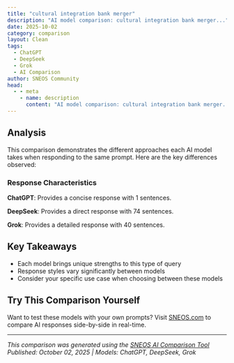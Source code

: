 ```yaml
---
title: "cultural integration bank merger"
description: "AI model comparison: cultural integration bank merger..."
date: 2025-10-02
category: comparison
layout: Clean
tags:
  - ChatGPT
  - DeepSeek
  - Grok
  - AI Comparison
author: SNEOS Community
head:
  - - meta
    - name: description
      content: "AI model comparison: cultural integration bank merger..."
---
```


<ChatComparison
  title="cultural integration bank merger"
  prompt="cultural integration bank merger"
  :responses='{"ChatGPT": "Cultural integration in a bank merger refers to the process of aligning the different organizational cultures of two financial institutions as they combine into one entity. This aspect is crucial for the success of the merger because cultural clashes can lead to employee dissatisfaction, decreased productivity, and ultimately, financial underperformance. Here are some key considerations and strategies for effectively managing cultural integration in a bank merger:\n\n### Key Considerations:\n\n1. **Understanding Organizational Cultures**: \n - Conduct a cultural assessment of both banks to identify similarities and differences in values, operating styles, and employee expectations.\n - Understand how each institution’s history and market positioning influence its culture.\n\n2. **Leadership and Vision**:\n - Strong, unified leadership is essential to communicate a clear vision for the merged organization.\n - Leaders should model the desired culture and behaviors for all employees.\n\n3. **Communication**:\n - Open and transparent communication is vital to address employee concerns, reduce anxiety, and build trust.\n - Regular updates should be provided to keep employees informed about integration progress and changes.\n\n4. **Employee Involvement**:\n - Involve employees in the integration process to foster a sense of ownership and engagement.\n - Gathering feedback through surveys and focus groups can help address specific cultural challenges.\n\n5. **Defining New Cultural Norms**:\n - Clearly articulate the desired culture of the new organization and how it aligns with the strategic goals.\n - Develop and communicate core values that reflect the new entity.\n\n6. **Training and Development**:\n - Implement training programs to help employees adapt to new systems, procedures, and the organizational culture.\n - Consider mentorship programs to bridge gaps between the differing cultures of the merging institutions.\n\n7. **Integration Teams**:\n - Form integration teams composed of representatives from both organizations to facilitate collaboration and share insights.\n - These teams can help identify and resolve cultural integration challenges.\n\n8. **Monitoring and Adjustment**:\n - Continuously monitor the integration progress and employee sentiment through surveys and feedback.\n - Be willing to make adjustments based on feedback and the evolving needs of the organization.\n\n### Challenges:\n\n1. **Cultural Resistance**: Employees may resist changes to their established culture, leading to disengagement or turnover.\n2. **Differing Management Styles**: Conflicts may arise if different management practices and philosophies are incompatible.\n3. **Brand Identity**: Mergers may require a new brand identity, which can create confusion or resistance among customers and staff.\n4. **Integration Speed**: Moving too quickly through the integration process can overlook cultural issues, while moving too slowly can frustrate employees eager for clarity.\n\n### Benefits of Successful Cultural Integration:\n\n- Improved employee morale and cohesion.\n- Enhanced customer service through a unified approach.\n- Greater innovation as diverse perspectives are combined.\n- Increased operational efficiency by aligning processes and systems.\n\n### Conclusion:\n\nSuccessfully managing cultural integration in a bank merger requires a thoughtful approach that emphasizes communication, involvement, and respect for the existing cultures of both organizations. By proactively addressing cultural differences and unifying employees around a shared vision, merged banks can position themselves for long-term success.", "DeepSeek": "Of course. This is a critical topic. A bank merger is far more than a financial transaction; it\u0027s a fusion of two distinct corporate cultures. When cultural integration is mismanaged, it can lead to the failure of the entire merger, even if the financials are perfect.\n\nHere is a comprehensive breakdown of cultural integration in a bank merger, covering the challenges, strategies, and best practices.\n\n---\n\n### **The Core Challenge: Why Culture is the Make-or-Break Factor**\n\nBanks have deeply ingrained cultures shaped by their history, leadership, and business models. Common cultural dichotomies in mergers include:\n\n* **Conservative vs. Entrepreneurial:** A traditional, risk-averse bank merging with an innovative, fast-moving fintech or challenger bank.\n* **Sales-Driven vs. Service-Driven:** A bank focused on aggressive sales targets merging with one priding itself on deep, long-term client relationships.\n* **Centralized vs. Decentralized:** A top-down, hierarchical institution merging with one that empowers local branches and teams.\n* **Legacy vs. Modern:** A bank with older systems and a long-tenured workforce merging with a digitally-native, younger organization.\n\nWhen these cultures clash, the results are often:\n* **Talent Drain:** Key employees leave, taking institutional knowledge and client relationships with them.\n* **Low Morale \u0026 Productivity:** Uncertainty, \u0022us vs. them\u0022 mentalities, and resistance to change cripple efficiency.\n* **Customer Attrition:** Inconsistent service and internal confusion lead to a poor customer experience.\n* **Failure to Realize Synergies:** The projected cost savings and revenue enhancements never materialize due to internal friction.\n\n---\n\n### **A Phased Strategy for Successful Cultural Integration**\n\nSuccessful integration is a deliberate, ongoing process, not a one-time event.\n\n#### **Phase 1: Pre-Merger Due Diligence (The \u0022Discovery\u0022 Phase)**\n\n* **Conduct a Cultural Assessment:** Don\u0027t guess. Use employee surveys, focus groups, and interviews to map the core values, behaviors, and working styles of both organizations.\n* **Identify Cultural Risks \u0026 Synergies:** Where are the biggest potential clashes? Where are there surprising alignments? This must be a formal part of the merger feasibility analysis.\n* **Develop the \u0022To-Be\u0022 Culture Vision:** Leadership must collaboratively define the desired culture of the combined entity. Is it a blend, or will one culture dominate? This vision must be clear and compelling.\n\n#### **Phase 2: Day 1 to 100 (The \u0022Execution\u0022 Phase)**\n\nThis is the most critical and volatile period.\n\n* **Communicate Relentlessly:**\n * **Be Transparent:** Acknowledge the cultural differences openly. Explain the \u0022why\u0022 behind the merger and the vision for the future culture.\n * **Be Consistent:** Use multiple channels (town halls, intranet, emails, team meetings) to repeat the same core messages.\n * **Listen:** Create feedback mechanisms for employees to voice concerns and ask questions.\n\n* **Establish Integration Teams:** Form cross-functional teams with members from *both* legacy organizations. Their mandate is to tackle integration challenges, fostering collaboration and breaking down silos.\n\n* **Lead from the Front:**\n * **Executive Alignment:** The top leadership team must be unified and model the desired \u0022to-be\u0022 behaviors.\n * **Visible Leaders:** Managers and leaders should be highly visible, accessible, and actively managing their teams through the transition.\n\n* **Make Symbolic and Structural Changes:**\n * **Branding \u0026 Office Space:** How will physical spaces and branding reflect the new entity?\n * **Performance Management:** Align performance metrics and incentives with the new cultural goals.\n * **Key Appointments:** Carefully select leaders for critical roles to demonstrate a commitment to the new culture (e.g., appointing a leader from the smaller bank to a key role can signal a true merger of equals).\n\n#### **Phase 3: 100 Days and Beyond (The \u0022Embedding\u0022 Phase)**\n\n* **Align Systems and Processes:** Standardize HR policies, IT platforms, and operational procedures. Culture is baked into these daily routines.\n* **Invest in Training and Development:** Roll out programs to build the new skills and mindsets required by the future state.\n* **Celebrate Quick Wins:** Recognize and reward teams and individuals who exemplify the new culture and achieve integration milestones.\n* **Measure and Adapt:** Continuously track cultural integration through pulse surveys, turnover rates, and employee engagement scores. Be prepared to adjust the approach.\n\n---\n\n### **Best Practices and Real-World Examples**\n\n#### **What to Do (Best Practices):**\n\n1. **Start Early:** Culture work begins during due diligence, not after the deal is signed.\n2. **Treat it as a Business Priority:** Assign a dedicated executive (e.g., a Chief Integration Officer) to own the cultural integration process.\n3. **Be Fair and Equitable:** Avoid an \u0022acquirer vs. acquired\u0022 mentality. Use neutral language like \u0022legacy Bank A\u0022 and \u0022legacy Bank B.\u0022\n4. **Focus on Customers:** Use the common goal of \u0022serving our customers better\u0022 as a unifying North Star.\n\n#### **What Not to Do (Common Pitfalls):**\n\n* **Imposing a Culture:** Forcing one culture onto the other creates resentment and resistance.\n* **Under-Communicating:** A communication vacuum will be filled with rumors and fear.\n* **Ignoring the \u0022Soft Stuff\u0022:** Dismissing culture as \u0022fluffy\u0022 is the fastest way to derail the merger.\n* **Rushing the Process:** Cultural integration takes years, not months.\n\n#### **Hypothetical Case Study: \u0022Legacy Trust Bank\u0022 merges with \u0022Finova Tech Bank\u0022**\n\n* **Challenge:** Legacy Trust is conservative, hierarchical, and relationship-focused. Finova is agile, flat, and product-innovation-focused.\n* **Successful Integration Strategy:**\n * **Vision:** Leadership defines the new culture as \u0022Relationship-Backed Innovation.\u0022\n * **Structure:** They create joint teams pairing Legacy\u0027s relationship managers with Finova\u0027s product developers to create new digital offerings for existing clients.\n * **Symbolism:** They adopt Finova\u0027s modern tech but keep the trusted Legacy Trust brand name.\n * **Training:** Legacy employees get training on agile methodologies; Finova employees get training on complex regulatory compliance.\n* **Result:** The merged bank leverages its stable client base to rapidly deploy innovative products, capturing a new market segment.\n\n### **Conclusion**\n\nIn a bank merger, **culture is the operating system upon which the financial and strategic software runs.** A flawed or incompatible OS will cause the entire system to crash. A proactive, thoughtful, and well-resourced cultural integration plan is not an optional extra\u2014it is a fundamental requirement for achieving the promised value of the merger and building a thriving, unified institution for the future.", "Grok": "Cultural integration in the context of a bank merger refers to the process of blending the distinct corporate cultures, values, beliefs, and behaviors of two or more banking institutions into a cohesive and unified entity. Mergers and acquisitions (M\u0026A) in the banking sector often face significant challenges due to differences in organizational culture, which can impact employee morale, customer satisfaction, and overall success of the merger.\n\nHere are some key aspects and considerations for cultural integration during a bank merger:\n\n### 1. **Understanding Cultural Differences**\n - **Assessment:** Before integration, both banks must assess their respective cultures, identifying similarities and differences in leadership styles, communication patterns, decision-making processes, and customer engagement approaches.\n - **Values and Vision:** Determine whether the banks share a common vision and values (e.g., customer-centricity, innovation, or risk management) or if there are fundamental differences that need to be reconciled.\n\n### 2. **Importance of Cultural Integration**\n - **Employee Retention and Engagement:** A lack of cultural alignment can lead to employee dissatisfaction, reduced productivity, and high turnover rates.\n - **Customer Experience:** Cultural clashes can affect how employees interact with customers, potentially leading to inconsistent service or loss of trust.\n - **Operational Efficiency:** Differences in work processes and attitudes can create friction, slowing down integration and synergy realization.\n\n### 3. **Strategies for Effective Cultural Integration**\n - **Leadership Alignment:** Ensure that leaders from both banks are aligned on the vision for the merged entity and act as role models for the new culture. Appointing a leadership team that represents both organizations can foster trust.\n - **Communication:** Transparent and frequent communication is critical to address uncertainties, clarify expectations, and build trust among employees and stakeholders.\n - **Employee Involvement:** Engage employees at all levels through workshops, town halls, and feedback mechanisms to ensure they feel valued and included in the integration process.\n - **Training and Development:** Provide cultural sensitivity training and programs to help employees understand and adapt to the new organizational culture.\n - **Unified Policies and Practices:** Harmonize HR policies, performance metrics, and operational practices (e.g., risk management, customer service protocols) to create a consistent employee experience.\n\n### 4. **Challenges in Cultural Integration**\n - **Resistance to Change:** Employees may resist adopting new values or ways of working due to loyalty to their original organization or fear of redundancy.\n - **Geographical and Regional Differences:** If the merging banks operate in different regions or countries, cultural integration may be complicated by local customs, languages, and regulatory environments.\n - **Power Dynamics:** One bank may dominate the merger process, leading to perceptions of inequality or loss of identity for the smaller or acquired entity.\n\n### 5. **Case Studies and Examples**\n - **Bank of America and Merrill Lynch (2008):** The merger faced cultural challenges due to differences between Bank of America\u2019s commercial banking culture and Merrill Lynch\u2019s investment banking ethos. Issues such as compensation structures and risk appetites led to talent loss and integration difficulties.\n - **JPMorgan Chase and Bank One (2004):** This merger was more successful due to deliberate efforts to align cultures, including strong leadership communication and a focus on integrating systems and staff effectively.\n\n### 6. **Best Practices**\n - **Due Diligence:** Conduct a cultural due diligence during the pre-merger phase to anticipate potential conflicts.\n - **Integration Teams:** Form cross-functional teams dedicated to cultural integration, with representation from both banks.\n - **Celebrate Wins Together:** Highlight combined successes early on to build a sense of unity and shared purpose.\n - **Monitor and Adapt:** Continuously assess cultural integration through employee surveys and performance metrics, adjusting strategies as needed.\n\n### 7. **Role of Technology**\n - Technology can aid cultural integration by standardizing processes and communication platforms. For instance, adopting a unified digital banking platform or collaboration tool can help align employees and reduce operational friction.\n\n### Conclusion\nCultural integration is often cited as one of the most critical yet overlooked aspects of a bank merger. While financial and operational integration are tangible and measurable, cultural integration is more nuanced and requires sustained effort over time. Successful cultural integration can lead to a stronger, more competitive institution, while failure to address cultural issues can result in long-term damage to employee morale, customer relationships, and financial performance. Prioritizing people and culture alongside strategy and systems is essential for a seamless merger."}' 
  published-date="13:47"
/>

## Analysis

This comparison demonstrates the different approaches each AI model takes when responding to the same prompt. Here are the key differences observed:

### Response Characteristics

**ChatGPT**: Provides a concise response with 1 sentences. 

**DeepSeek**: Provides a direct response with 74 sentences. 

**Grok**: Provides a detailed response with 40 sentences. 

## Key Takeaways

- Each model brings unique strengths to this type of query
- Response styles vary significantly between models
- Consider your specific use case when choosing between these models

## Try This Comparison Yourself

Want to test these models with your own prompts? Visit [SNEOS.com](https://sneos.com) to compare AI responses side-by-side in real-time.

---

*This comparison was generated using the [SNEOS AI Comparison Tool](https://sneos.com)*
*Published: October 02, 2025 | Models: ChatGPT, DeepSeek, Grok*
